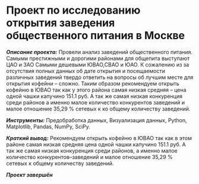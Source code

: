 # Проект по исследованию открытия заведения общественного питания в Москве

 ***Описание проекта:***  Провели анализ заведений общественного питания. Самыми престижными и дорогими районами для общепита выступают ЦАО и ЗАО  Самыми дешевыми  ЮВАО,СВАО и ЮАО. К сожалению из за отсутствия полных данных об дате открытия и посещаемости различных заведений твердо ответить на вопросы об лучшим месте для открытия кофейни – сложно. Таким образом рекомендуем открыть кофейню в ЮВАО так как у этого района самая низкая средняя – цена одной чашки капучино 151.1 руб. А так же самая низкая конкуренция среди районов а именно малое количество конкурентов заведений и малое отношение 35,29 %  сетевых к ко общему количеству заведений.

***Инструменты:*** Предобработка данных, Визуализация данных, Python, Matplotlib, Pandas, NumPy, SciPy. 

 
***Краткий вывод:*** Рекомендуем открыть кофейню в ЮВАО так как в этом районе самая низкая средняя цена одной чашки капучино 151.1 руб. А так же самая низкая конкуренция среди районов, а именно малое количество конкурентов–заведений и малое отношение 35,29 % сетевых к общему количеству заведений.

***Проект завершён***
